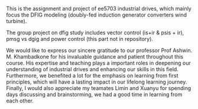 This is the assignment and project of ee5703 industrial drives, which mainly focus the DFIG modeling (doubly-fed induction generator converters wind turbine).


The group project on dfig study includes vector control (is+ir & psis + ir), pmsg vs dgig and power control (this part not in repository). 


We would like to express our sincere gratitude to our professor Prof Ashwin. M. Khambadkone for his invaluable guidance and patient throughout this course. His expertise and teaching plays a important roles in deepening our understanding of industrial drives and enhancing our skills in this field. Furthermore, we benefited a lot for the emphasis on learning from first principles, which will have a lasting impact in our lifelong learning journey. Finally, I would also appreciate my teamates Limin and Xuanyu for spending days discussing and brainstorming, we had a good time in learning from each other.
